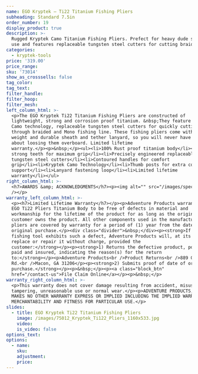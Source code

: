 ```yaml
---
name: EGO Kryptek — Ti22 Titanium Fishing Pliers
subheading: Standard 7.5in
order_number: 19
display_product: true
description: >-
  Rugged Kryptek Camo Titanium Fishing Pliers. Prefect for heavy dude salt water
  use and features replaceable tungsten steel cutters for cutting braided lines.
categories:
  - kryptek-tools
price: '319.00'
price_range:
sku: '73014'
show_as_crosssells: false
tag_color:
tag_text:
filter_handle:
filter_hoop:
filter_mesh:
left_column_html: >-
  <p>The EGO Kryptek Ti22 Titanium Fishing Pliers are constructed of
  lightweight, strong and corrosion proof titanium. &nbsp;They feature Kryptek
  Camo technology, replaceable tungsten steel cutters for quickly cutting
  through braided and Mono fishing line. These fishing pliers come with a light
  weight and durable sheath and tether lanyard, so you will never have to worry
  about loosing them overboard. Limited lifetime
  warranty.</p><p>&nbsp;</p><ul><li>100% Rust proof titanium body</li><li>Ultra
  strong teeth for maximum grip</li><li>Precisely engineered replaceable
  tungsten steel cutters</li><li>Contoured handles for comfort
  grip</li><li>Kryptek Camo Technology</li><li>Thumb posts for extra control and
  support</li><li>Lanyard fastening loop</li><li>Limited lifetime
  warranty</li></ul>
right_column_html: >-
  <h7>AWARDS &amp; ACKNOWLEDGMENTS</h7><p><img alt="" src="/images/spec2.jpg"
  /></p>
warranty_left_column_html: >-
  <p><h7>Limited Lifetime Warranty</h7></p><p>Adventure Products warrants the
  EGO Ti22 Pliers Titanium Body to be free of defects in material and
  workmanship for the lifetime of the product for as long as the original
  customer owns the product. All other components used in the manufacture of the
  pliers are covered by warranty for a period of (1) year from the date of
  original purchase.</p><div class="divider">&nbsp;</div><p><strong>If your EGO
  fishing tool exhibits such a defect, Adventure Products will, at its option,
  replace or repair it without charge, provided the
  customer:</strong></p><p><strong>1) Returns the defective product, postage
  paid and insured, indicating the reason(s) for the return
  to:</strong></p><p>Adventure Products<br />Product Returns<br />889 Guy Paine
  Rd.<br />Macon, GA 31206</p><p><strong>2) Submits proof of date of original
  purchase.</strong></p><p>&nbsp;</p><p><a class="block_btn"
  href="/contact-us">File Claim Online</a></p><p>&nbsp;</p>
warranty_right_column_html: >-
  <p>This warranty does not cover damage resulting from accident, misuse, abuse,
  tampering, unreasonable use or normal wear.</p><p>ADVENTURE PRODUCTS, INC.
  MAKES NO OTHER WARRANTY EXPRESS OR IMPLIED INCLUDING THE IMPLIED WARRANTIES OF
  MERCHANTABILITY AND FITNESS FOR PARTICULAR USE.</p>
slides:
  - title: EGO Kryptek Ti22 Titanium Fishing Pliers
    image: /images/75012_Kryptek_Ti122_Pliers_1160x533.jpg
    video:
    is_video: false
options_text:
options:
  - name:
    sku:
    adjustment:
    price:
---
```

